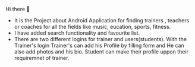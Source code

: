 Hi there 👋

<!--
**Nisargpatel20/Nisargpatel20** is a ✨ _special_ ✨ repository because its `README.md` (this file) appears on your GitHub profile.

Here are some ideas to get you started:

- 🔭 I’m currently working on ...
- 🌱 I’m currently learning ...
- 👯 I’m looking to collaborate on ...
- 🤔 I’m looking for help with ...
- 💬 Ask me about ...
- 📫 How to reach me: ...
- 😄 Pronouns: ...
- ⚡ Fun fact: ...
-->

- It is the  Project about Android Application for finding trainers , teachers or coaches for all the fields like music, eucation, sports, fitness.
- I have added search functionality and favourite list.
- There are two different logins for trainer and users(students). With the Trainer's login Trainer's can add his Profile by filling form and He can also add photos and his bio.
  Student can make their profile uppon their requiremnet of trainer.

